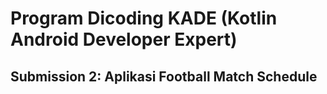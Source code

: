 # Program Dicoding KADE (Kotlin Android Developer Expert)

## Submission 2: Aplikasi Football Match Schedule
